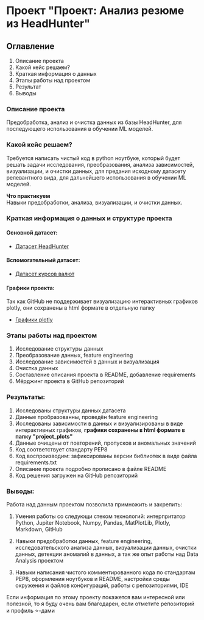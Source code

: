 # Проект "Проект: Анализ резюме из HeadHunter"

## Оглавление  
1. Описание проекта  
2. Какой кейс решаем? 
3. Краткая информация о данных
4. Этапы работы над проектом
5. Результат 
6. Выводы

### Описание проекта    
Предобработка, анализ и очистка данных из базы HeadHunter, для последующего использования в обучении ML моделей.


### Какой кейс решаем?    
Требуется написать чистый код в python ноутбуке, который будет решать задачи исследования, преобразования, анализа зависимостей, визуализации, и очистки данных, для предания исходному датасету релевантного вида, для дальнейшего использования в обучении ML моделей.

**Что практикуем**     
Навыки предобработки, анализа, визуализации, и очистки данных.


### Краткая информация о данных и структуре проекта
#### Основной датасет:
* [Датасет HeadHunter](https://drive.google.com/file/d/1uxAlfnvemRRk27qN2CTUvtOKCnJkyH5R/view?usp=sharing)

#### Вспомогательный датасет:
* [Датасет курсов валют](https://drive.google.com/file/d/1VF6avSFBZ2VQfHLKvbA-0CRJNEIdnMM-/view?usp=sharing)

#### Графики проекта:
Так как GitHub не поддерживает визуализацию интерактивных графиков plotly, они сохранены в html формате в отдельную папку
* [Графики plotly](https://github.com/timmyAlvice/MIPT-Python-projects/tree/main/TASK-3%20(HH%20Data%20Analysis)/project_plots)


### Этапы работы над проектом  
1. Исследование структуры данных
2. Преобразование данных, feature engineering
3. Исследование зависимостей в данных и визуализация
4. Очистка данных
5. Составление описания проекта в README, добавление requirements
6. Мёрджинг проекта в GitHub репозиторий


### Результаты:  
1. Исследованы структуры данных датасета
2. Данные пробразованны, проведён feature engineering
3. Исследованы зависимости в данных и визуализированы в виде интерактивных графиков, **графики сохранены в html формате в папку "project_plots"**
4. Данные очищены от повторений, пропусков и аномальных значений
5. Код соответствует стандарту PEP8
6. Код воспроизводим: зафиксированы версии библиотек в виде файла requirements.txt
7. Описание проекта подробно прописано в файле README
8. Код решения загружен на GitHub репозиторий


### Выводы:  
Работа над данным проектом позволила примножить и закрепить: 
1. Умения работы со следующи стеком технологий: интерпритатор Python, Jupiter Notebook, Numpy, Pandas, MatPlotLib, Plotly, Markdown, GitHub

2. Навыки предобработки данных, feature engineering, исследовательского анализа данных, визуализации данных, очистки данных, детекции аномалий в данных, а так же опыт работы над Data Analysis проектом

3. Навыки написания чистого комментированного кода по стандартам PEP8, оформления ноутбуков и README, настройки среды окружения и файлов конфигураций, работы с репозиториями, IDE

Если информация по этому проекту покажется вам интересной или полезной, то я буду очень вам благодарен, если отметите репозиторий и профиль ⭐️-дами
